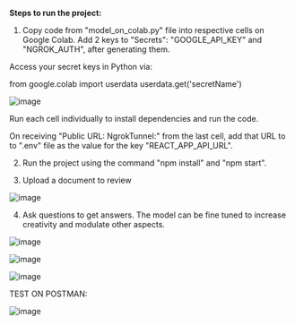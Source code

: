 **Steps to run the project:**

1. Copy code from "model_on_colab.py" file into respective cells on Google Colab. Add 2 keys to "Secrets": "GOOGLE_API_KEY" and "NGROK_AUTH", after generating them.

Access your secret keys in Python via:

from google.colab import userdata
userdata.get('secretName')

![image](https://github.com/user-attachments/assets/6a1dd0cb-f6f5-473a-91e2-8863ad3b59eb)


Run each cell individually to install dependencies and run the code.

On receiving "Public URL: NgrokTunnel:" from the last cell, add that URL to to ".env" file as the value for the key "REACT_APP_API_URL".

2. Run the project using the command "npm install" and "npm start".

3. Upload a document to review

![image](https://github.com/user-attachments/assets/e6c1a771-4d9e-4218-a67a-af2a886a87a3)


4. Ask questions to get answers. The model can be fine tuned to increase creativity and modulate other aspects.

![image](https://github.com/user-attachments/assets/7dda006e-fd47-4e0d-b4d3-265857abbd19)

![image](https://github.com/user-attachments/assets/8f97e4e7-cb35-42d6-ae50-03ed8e2e791e)

![image](https://github.com/user-attachments/assets/e84dc952-bdd0-4ab4-94a8-a43bfaa9ffb1)

TEST ON POSTMAN:

![image](https://github.com/user-attachments/assets/87031705-67f5-4516-a77d-17b78c2dc305)
